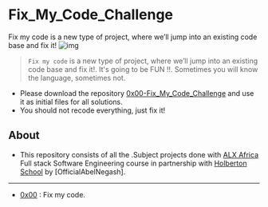 # Fix_My_Code_Challenge
Fix my code is a new type of project, where we’ll jump into an existing code base and fix it!
![img](https://assets.imaginablefutures.com/media/images/ALX_Logo.max-200x150.png)

>`Fix my code` is a new type of project, where we’ll jump into an existing code base and fix it!. It's going to be FUN !!.
>Sometimes you will know the language, sometimes not.

- Please download the repository [0x00-Fix\_My\_Code\_Challenge](https://github.com/holbertonschool/0x00-Fix_My_Code_Challenge) and use it as initial files for all solutions.
- You should not recode everything, just fix it!

## About

- This repository consists of all the .Subject projects done with [ALX Africa](https://www.alxafrica.com/) Full stack Software Engineering course in partnership with [Holberton School](https://www.holbertonschool.com/) by [OfficialAbelNegash].

---

- [0x00](./0x00-challenge) : Fix my code.